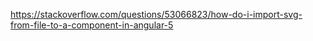 https://stackoverflow.com/questions/53066823/how-do-i-import-svg-from-file-to-a-component-in-angular-5